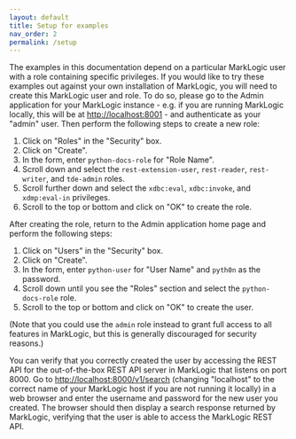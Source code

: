 ```yaml
---
layout: default
title: Setup for examples
nav_order: 2
permalink: /setup
---
```


The examples in this documentation depend on a particular MarkLogic user with a role containing specific privileges. 
If you would like to try these examples out against your own installation of MarkLogic, you will need to create this 
MarkLogic user and role. To do so, please go to the Admin application for your MarkLogic instance - e.g. if you are 
running MarkLogic locally, this will be at <http://localhost:8001> - and authenticate as your "admin" user. 
Then perform the following steps to create a new role:

1. Click on "Roles" in the "Security" box. 
2. Click on "Create".
3. In the form, enter `python-docs-role` for "Role Name".
4. Scroll down and select the `rest-extension-user`, `rest-reader`, `rest-writer`, and `tde-admin` roles.
5. Scroll further down and select the `xdbc:eval`, `xdbc:invoke`, and `xdmp:eval-in` privileges.
6. Scroll to the top or bottom and click on "OK" to create the role.

After creating the role, return to the Admin application home page and perform the following steps:

1. Click on "Users" in the "Security" box.
2. Click on "Create".
3. In the form, enter `python-user` for "User Name" and `pyth0n` as the password. 
4. Scroll down until you see the "Roles" section and select the `python-docs-role` role. 
5. Scroll to the top or bottom and click on "OK" to create the user.

(Note that you could use the `admin` role instead to grant full access to all features in MarkLogic, but this is 
generally discouraged for security reasons.)

You can verify that you correctly created the user by accessing the REST API for the out-of-the-box REST API 
server in MarkLogic that listens on port 8000. Go to <http://localhost:8000/v1/search> (changing "localhost" to 
the correct name of your MarkLogic host if you are not running it locally) in a web browser and enter the 
username and password for the new user you created. The browser should then display a search response returned by 
MarkLogic, verifying that the user is able to access the MarkLogic REST API.
